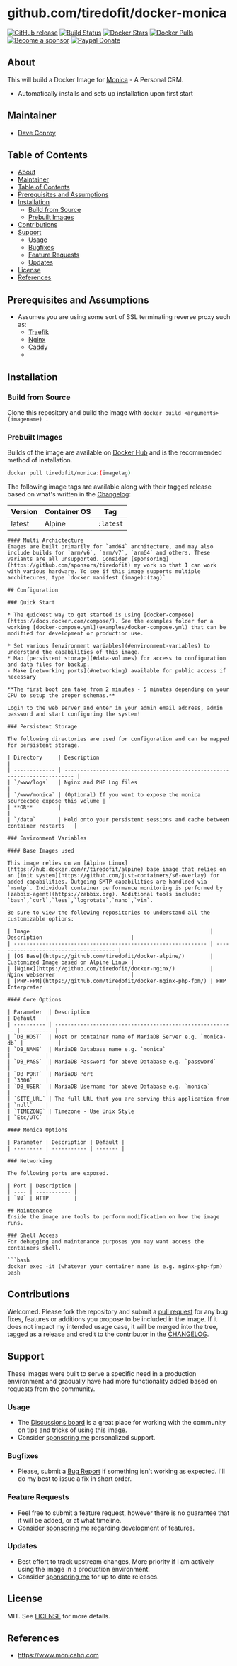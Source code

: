 # github.com/tiredofit/docker-monica

[![GitHub release](https://img.shields.io/github/v/tag/tiredofit/docker-monica?style=flat-square)](https://github.com/tiredofit/docker-monica/releases/latest)
[![Build Status](https://img.shields.io/github/workflow/status/tiredofit/docker-monica/build?style=flat-square)](https://github.com/tiredofit/docker-monica/actions?query=workflow%3Abuild)
[![Docker Stars](https://img.shields.io/docker/stars/tiredofit/monica.svg?style=flat-square&logo=docker)](https://hub.docker.com/r/tiredofit/monica/)
[![Docker Pulls](https://img.shields.io/docker/pulls/tiredofit/monica.svg?style=flat-square&logo=docker)](https://hub.docker.com/r/tiredofit/monica/)
[![Become a sponsor](https://img.shields.io/badge/sponsor-tiredofit-181717.svg?logo=github&style=flat-square)](https://github.com/sponsors/tiredofit)
[![Paypal Donate](https://img.shields.io/badge/donate-paypal-00457c.svg?logo=paypal&style=flat-square)](https://www.paypal.me/tiredofit)

## About

This will build a Docker Image for [Monica](https://monicahq.com/) - A Personal CRM.

- Automatically installs and sets up installation upon first start

## Maintainer

- [Dave Conroy](https://github.com/tiredofit)

## Table of Contents

- [About](#about)
- [Maintainer](#maintainer)
- [Table of Contents](#table-of-contents)
- [Prerequisites and Assumptions](#prerequisites-and-assumptions)
- [Installation](#installation)
  - [Build from Source](#build-from-source)
  - [Prebuilt Images](#prebuilt-images)
- [Contributions](#contributions)
- [Support](#support)
  - [Usage](#usage)
  - [Bugfixes](#bugfixes)
  - [Feature Requests](#feature-requests)
  - [Updates](#updates)
- [License](#license)
- [References](#references)

## Prerequisites and Assumptions
*  Assumes you are using some sort of SSL terminating reverse proxy such as:
   *  [Traefik](https://github.com/tiredofit/docker-traefik)
   *  [Nginx](https://github.com/jc21/nginx-proxy-manager)
   *  [Caddy](https://github.com/caddyserver/caddy)
   *
## Installation

### Build from Source
Clone this repository and build the image with `docker build <arguments> (imagename) .`
### Prebuilt Images
Builds of the image are available on [Docker Hub](https://hub.docker.com/r/tiredofit/monica) and is the recommended method of installation.

```bash
docker pull tiredofit/monica:(imagetag)
```
The following image tags are available along with their tagged release based on what's written in the [Changelog](CHANGELOG.md):

| Version | Container OS | Tag       |
| ------- | ------------ | --------- |
| latest  | Alpine       | `:latest` |
```
#### Multi Archictecture
Images are built primarily for `amd64` architecture, and may also include builds for `arm/v6`, `arm/v7`, `arm64` and others. These variants are all unsupported. Consider [sponsoring](https://github.com/sponsors/tiredofit) my work so that I can work with various hardware. To see if this image supports multiple architecures, type `docker manifest (image):(tag)`

## Configuration

### Quick Start

* The quickest way to get started is using [docker-compose](https://docs.docker.com/compose/). See the examples folder for a working [docker-compose.yml](examples/docker-compose.yml) that can be modified for development or production use.

* Set various [environment variables](#environment-variables) to understand the capabilities of this image.
* Map [persistent storage](#data-volumes) for access to configuration and data files for backup.
- Make [networking ports](#networking) available for public access if necessary

**The first boot can take from 2 minutes - 5 minutes depending on your CPU to setup the proper schemas.**

Login to the web server and enter in your admin email address, admin password and start configuring the system!

### Persistent Storage

The following directories are used for configuration and can be mapped for persistent storage.

| Directory     | Description                                                               |
| ------------- | ------------------------------------------------------------------------- |
| `/www/logs`   | Nginx and PHP Log files                                                   |
| `/www/monica` | (Optional) If you want to expose the monica sourcecode expose this volume |
| **OR**        |                                                                           |
| `/data`       | Hold onto your persistent sessions and cache between container restarts   |

### Environment Variables

#### Base Images used

This image relies on an [Alpine Linux](https://hub.docker.com/r/tiredofit/alpine) base image that relies on an [init system](https://github.com/just-containers/s6-overlay) for added capabilities. Outgoing SMTP capabilities are handlded via `msmtp`. Individual container performance monitoring is performed by [zabbix-agent](https://zabbix.org). Additional tools include: `bash`,`curl`,`less`,`logrotate`,`nano`,`vim`.

Be sure to view the following repositories to understand all the customizable options:

| Image                                                         | Description                            |
| ------------------------------------------------------------- | -------------------------------------- |
| [OS Base](https://github.com/tiredofit/docker-alpine/)        | Customized Image based on Alpine Linux |
| [Nginx](https://github.com/tiredofit/docker-nginx/)           | Nginx webserver                        |
| [PHP-FPM](https://github.com/tiredofit/docker-nginx-php-fpm/) | PHP Interpreter                        |

#### Core Options

| Parameter  | Description                                               | Default   |
| ---------- | --------------------------------------------------------- | --------- |
| `DB_HOST`  | Host or container name of MariaDB Server e.g. `monica-db` |           |
| `DB_NAME`  | MariaDB Database name e.g. `monica`                       |           |
| `DB_PASS`  | MariaDB Password for above Database e.g. `password`       |           |
| `DB_PORT`  | MariaDB Port                                              | `3306`    |
| `DB_USER`  | MariaDB Username for above Database e.g. `monica`         |           |
| `SITE_URL` | The full URL that you are serving this application from   | `null`    |
| `TIMEZONE` | Timezone - Use Unix Style                                 | `Etc/UTC` |

#### Monica Options

| Parameter | Description | Default |
| --------- | ----------- | ------- |

### Networking

The following ports are exposed.

| Port | Description |
| ---- | ----------- |
| `80` | HTTP        |

## Maintenance
Inside the image are tools to perform modification on how the image runs.

### Shell Access
For debugging and maintenance purposes you may want access the containers shell.

```bash
docker exec -it (whatever your container name is e.g. nginx-php-fpm) bash
```
## Contributions
Welcomed. Please fork the repository and submit a [pull request](../../pulls) for any bug fixes, features or additions you propose to be included in the image. If it does not impact my intended usage case, it will be merged into the tree, tagged as a release and credit to the contributor in the [CHANGELOG](CHANGELOG).

## Support

These images were built to serve a specific need in a production environment and gradually have had more functionality added based on requests from the community.
### Usage
- The [Discussions board](../../discussions) is a great place for working with the community on tips and tricks of using this image.
- Consider [sponsoring me](https://github.com/sponsors/tiredofit) personalized support.
### Bugfixes
- Please, submit a [Bug Report](issues/new) if something isn't working as expected. I'll do my best to issue a fix in short order.

### Feature Requests
- Feel free to submit a feature request, however there is no guarantee that it will be added, or at what timeline.
- Consider [sponsoring me](https://github.com/sponsors/tiredofit) regarding development of features.

### Updates
- Best effort to track upstream changes, More priority if I am actively using the image in a production environment.
- Consider [sponsoring me](https://github.com/sponsors/tiredofit) for up to date releases.

## License
MIT. See [LICENSE](LICENSE) for more details.

## References

- <https://www.monicahq.com>
